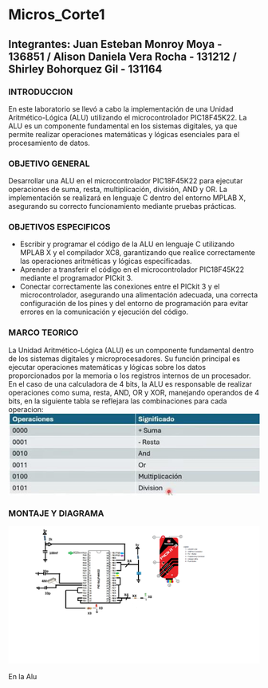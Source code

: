 # Micros_Corte1
## Integrantes: Juan Esteban Monroy Moya - 136851 / Alison Daniela Vera Rocha - 131212 / Shirley Bohorquez Gil - 131164
### INTRODUCCION
En este laboratorio se llevó a cabo la implementación de una Unidad Aritmético-Lógica (ALU) utilizando el microcontrolador PIC18F45K22. La ALU es un componente fundamental en los sistemas digitales, ya que permite realizar operaciones matemáticas y lógicas esenciales para el procesamiento de datos.

### OBJETIVO GENERAL
Desarrollar una ALU en el microcontrolador PIC18F45K22 para ejecutar operaciones de suma, resta, multiplicación, división, AND y OR. La implementación se realizará en lenguaje C dentro del entorno MPLAB X, asegurando su correcto funcionamiento mediante pruebas prácticas.

### OBJETIVOS ESPECIFICOS
* Escribir y programar el código de la ALU en lenguaje C utilizando MPLAB X y el compilador XC8, garantizando que realice correctamente las operaciones aritméticas y lógicas especificadas.
* Aprender a transferir el código en el microcontrolador PIC18F45K22 mediante el programador PICkit 3.
* Conectar correctamente las conexiones entre el PICkit 3 y el microcontrolador, asegurando una alimentación adecuada, una correcta configuración de los pines y del entorno de programación para evitar errores en la comunicación y ejecución del código.
### MARCO TEORICO
La Unidad Aritmético-Lógica (ALU) es un componente fundamental dentro de los sistemas digitales y microprocesadores. Su función principal es ejecutar operaciones matemáticas y lógicas sobre los datos proporcionados por la memoria o los registros internos de un procesador. En el caso de una calculadora de 4 bits, la ALU es responsable de realizar operaciones como suma, resta, AND, OR y XOR, manejando operandos de 4 bits, en la siguiente tabla se reflejara las combinaciones para cada operacion:
![Tabla de operaciones](https://github.com/Juanes20feb/Micros_Corte1/blob/Alison/WhatsApp%20Image%202025-03-08%20at%2012.04.18%20AM.jpeg)

### MONTAJE Y DIAGRAMA
![Diagrama](https://github.com/Juanes20feb/Micros_Corte1/blob/Alison/pick.png)

En la Alu
